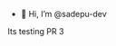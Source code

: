 - 👋 Hi, I’m @sadepu-dev

Its testing PR 3
<!---
sadepu-dev/sadepu-dev is a ✨ special ✨ repository because its `README.md` (this file) appears on your GitHub profile.
You can click the Preview link to take a look at your changes.
--->

